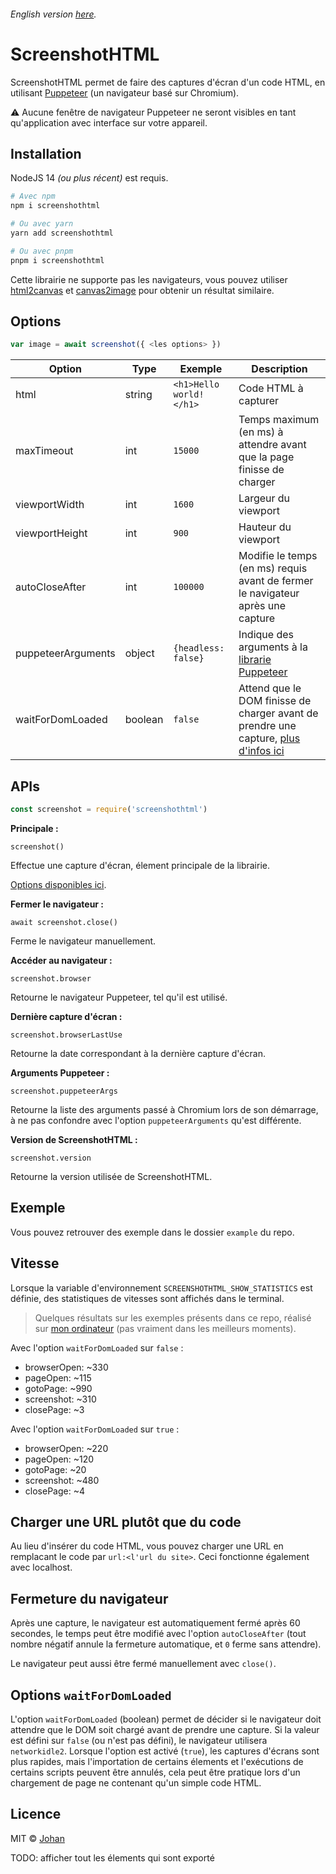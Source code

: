 ###### English version [here](https://github.com/johan-perso/screenshothtml/blob/main/README.md).

# ScreenshotHTML

ScreenshotHTML permet de faire des captures d'écran d'un code HTML, en utilisant [Puppeteer](https://github.com/puppeteer/puppeteer) (un navigateur basé sur Chromium).

⚠️ Aucune fenêtre de navigateur Puppeteer ne seront visibles en tant qu'application avec interface sur votre appareil.


## Installation

NodeJS 14 *(ou plus récent)* est requis.

```bash
# Avec npm
npm i screenshothtml

# Ou avec yarn
yarn add screenshothtml

# Ou avec pnpm
pnpm i screenshothtml
```

Cette librairie ne supporte pas les navigateurs, vous pouvez utiliser [html2canvas](https://html2canvas.hertzen.com/) et [canvas2image](https://github.com/hongru/canvas2image) pour obtenir un résultat similaire.


## Options

```js
var image = await screenshot({ <les options> })
```

| Option             | Type    | Exemple                 | Description                                                                         |
|--------------------|---------|-------------------------|-------------------------------------------------------------------------------------|
| html               | string  | `<h1>Hello world!</h1>` | Code HTML à capturer                                                                |
| maxTimeout         | int     | `15000                ` | Temps maximum (en ms) à attendre avant que la page finisse de charger               |
| viewportWidth      | int     | `1600                 ` | Largeur du viewport                                                                 |
| viewportHeight     | int     | `900                  ` | Hauteur du viewport                                                                 |
| autoCloseAfter     | int     | `100000               ` | Modifie le temps (en ms) requis avant de fermer le navigateur après une capture     |
| puppeteerArguments | object  | `{headless: false}    ` | Indique des arguments à la [librarie Puppeteer](https://github.com/puppeteer/puppeteer/blob/v13.7.0/docs/api.md#puppeteerlaunchoptions)     |
| waitForDomLoaded   | boolean | `false                ` | Attend que le DOM finisse de charger avant de prendre une capture, [plus d'infos ici](#options-waitfordomloaded) |


## APIs

```js
const screenshot = require('screenshothtml')
```

**Principale :**

`screenshot()`

Effectue une capture d'écran, élement principale de la librairie.

[Options disponibles ici](#options).


**Fermer le navigateur :**

`await screenshot.close()`

Ferme le navigateur manuellement.


**Accéder au navigateur :**

`screenshot.browser`

Retourne le navigateur Puppeteer, tel qu'il est utilisé.


**Dernière capture d'écran :**

`screenshot.browserLastUse`

Retourne la date correspondant à la dernière capture d'écran.


**Arguments Puppeteer :**

`screenshot.puppeteerArgs`

Retourne la liste des arguments passé à Chromium lors de son démarrage, à ne pas confondre avec l'option `puppeteerArguments` qu'est différente.


**Version de ScreenshotHTML :**

`screenshot.version`

Retourne la version utilisée de ScreenshotHTML.


## Exemple

Vous pouvez retrouver des exemple dans le dossier `example` du repo.


## Vitesse

Lorsque la variable d'environnement `SCREENSHOTHTML_SHOW_STATISTICS` est définie, des statistiques de vitesses sont affichés dans le terminal.

> Quelques résultats sur les exemples présents dans ce repo, réalisé sur [mon ordinateur](https://consumer.huawei.com/fr/laptops/matebook-d-15/) (pas vraiment dans les meilleurs moments).

Avec l'option `waitForDomLoaded` sur `false` :
* browserOpen: ~330
* pageOpen: ~115
* gotoPage: ~990
* screenshot: ~310
* closePage: ~3

Avec l'option `waitForDomLoaded` sur `true` :
* browserOpen: ~220
* pageOpen: ~120
* gotoPage: ~20
* screenshot: ~480
* closePage: ~4


## Charger une URL plutôt que du code

Au lieu d'insérer du code HTML, vous pouvez charger une URL en remplacant le code par `url:<l'url du site>`. Ceci fonctionne également avec localhost.


## Fermeture du navigateur

Après une capture, le navigateur est automatiquement fermé après 60 secondes, le temps peut être modifié avec l'option `autoCloseAfter` (tout nombre négatif annule la fermeture automatique, et `0` ferme sans attendre).

Le navigateur peut aussi être fermé manuellement avec `close()`.


## Options `waitForDomLoaded`

L'option `waitForDomLoaded` (boolean) permet de décider si le navigateur doit attendre que le DOM soit chargé avant de prendre une capture. Si la valeur est défini sur `false` (ou n'est pas défini), le navigateur utilisera `networkidle2`. Lorsque l'option est activé (`true`), les captures d'écrans sont plus rapides, mais l'importation de certains élements et l'exécutions de certains scripts peuvent être annulés, cela peut être pratique lors d'un chargement de page ne contenant qu'un simple code HTML.


## Licence

MIT © [Johan](https://johanstickman.com)

TODO: afficher tout les élements qui sont exporté
